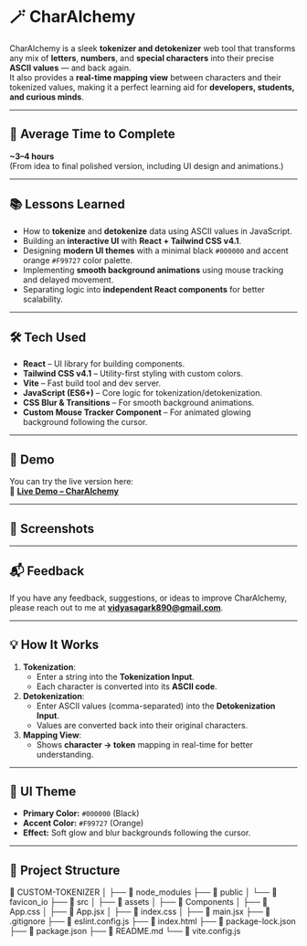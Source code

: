 # 🪄 CharAlchemy

CharAlchemy is a sleek **tokenizer and detokenizer** web tool that transforms any mix of **letters**, **numbers**, and **special characters** into their precise **ASCII values** — and back again.  
It also provides a **real-time mapping view** between characters and their tokenized values, making it a perfect learning aid for **developers, students, and curious minds**.

---

## 📅 Average Time to Complete
**~3–4 hours**  
(From idea to final polished version, including UI design and animations.)

---

## 📚 Lessons Learned
- How to **tokenize** and **detokenize** data using ASCII values in JavaScript.
- Building an **interactive UI** with **React + Tailwind CSS v4.1**.
- Designing **modern UI themes** with a minimal black `#000000` and accent orange `#F99727` color palette.
- Implementing **smooth background animations** using mouse tracking and delayed movement.
- Separating logic into **independent React components** for better scalability.

---

## 🛠️ Tech Used
- **React** – UI library for building components.
- **Tailwind CSS v4.1** – Utility-first styling with custom colors.
- **Vite** – Fast build tool and dev server.
- **JavaScript (ES6+)** – Core logic for tokenization/detokenization.
- **CSS Blur & Transitions** – For smooth background animations.
- **Custom Mouse Tracker Component** – For animated glowing background following the cursor.

---

## 🚀 Demo
You can try the live version here:  
🔗 **[Live Demo – CharAlchemy](https://char-alchemy-tokenizer.vercel.app/)**

---

## 📸 Screenshots


---

## 📬 Feedback
If you have any feedback, suggestions, or ideas to improve CharAlchemy,  
please reach out to me at **vidyasagark890@gmail.com**.

---

## 💡 How It Works
1. **Tokenization**:  
   - Enter a string into the **Tokenization Input**.  
   - Each character is converted into its **ASCII code**.
2. **Detokenization**:  
   - Enter ASCII values (comma-separated) into the **Detokenization Input**.  
   - Values are converted back into their original characters.
3. **Mapping View**:  
   - Shows **character → token** mapping in real-time for better understanding.

---

## 🎨 UI Theme
- **Primary Color:** `#000000` (Black)
- **Accent Color:** `#F99727` (Orange)
- **Effect:** Soft glow and blur backgrounds following the cursor.

---

## 📂 Project Structure
📁 CUSTOM-TOKENIZER
│
├── 📁 node_modules
├── 📁 public
│ └── 📁 favicon_io
├── 📁 src
│ ├── 📁 assets
│ ├── 📁 Components
│ ├── 📄 App.css
│ ├── 📄 App.jsx
│ ├── 📄 index.css
│ ├── 📄 main.jsx
├── 📄 .gitignore
├── 📄 eslint.config.js
├── 📄 index.html
├── 📄 package-lock.json
├── 📄 package.json
├── 📄 README.md
└── 📄 vite.config.js
